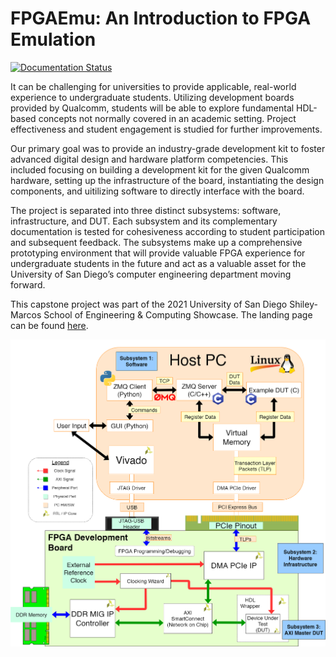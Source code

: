 # FPGAEmu: An Introduction to FPGA Emulation

[![Documentation Status](https://readthedocs.org/projects/fpgaemu/badge/?version=latest)](https://fpgaemu.readthedocs.io/en/latest/?badge=latest)

It can be challenging for universities to provide applicable, real-world experience to undergraduate students. Utilizing development boards provided by Qualcomm, students will be able to explore fundamental HDL-based concepts not normally covered in an academic setting. 
Project effectiveness and student engagement is studied for further improvements.

Our primary goal was to provide an industry-grade development kit to foster advanced digital design and hardware platform competencies. This included focusing on building a development kit for the given Qualcomm hardware, setting up the infrastructure of the board, 
instantiating the design components, and uitilizing software to directly interface with the board.

The project is separated into three distinct subsystems: software, infrastructure, and DUT. Each subsystem and its complementary documentation is tested for cohesiveness according to student participation and subsequent feedback. The subsystems make up a comprehensive 
prototyping environment that will provide valuable FPGA experience for undergraduate students in the future and act as a valuable asset for the University of San Diego’s computer engineering department moving forward.

This capstone project was part of the 2021 University of San Diego Shiley-Marcos School of Engineering & Computing Showcase. The landing page can be found [here](http://fpgaemu.rtfd.org/).

![Complete System Diagram](https://github.com/fpgaemu/fpgaemu/blob/master/docs/images/logos/board_bd.png)
